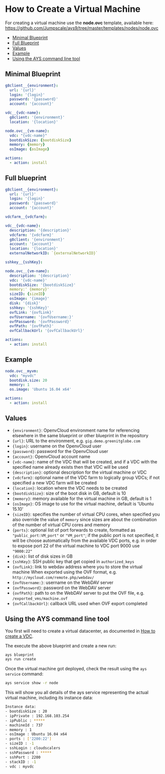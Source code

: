 # How to Create a Virtual Machine

For creating a virtual machine use the **node.ovc** template, available here: https://github.com/Jumpscale/ays9/tree/master/templates/nodes/node.ovc

- [Minimal Blueprint](#minimal-blueprint)
- [Full Blueprint](#full-blueprint)
- [Values](#values)
- [Example](#example)
- [Using the AYS command line tool](#using-the-ays-command-line-tool)


<a id="minimal-blueprint"></a>
## Minimal Blueprint

```yaml
g8client__{environment}:
  url: '{url}'
  login: '{login}'
  password: '{password}'
  account: '{account}'

vdc__{vdc-name}:
  g8client: '{environment}'
  location: '{location}'

node.ovc__{vm-name}:
  vdc: "{vdc-name}"
  bootdiskSize: {bootdiskSize}
  memory: {memory}
  osImage: {osImage}

actions:
  - action: install    
```

<a id="full-blueprint"></a>
## Full blueprint

```yaml
g8client__{environment}:
  url: '{url}'
  login: '{login}'
  password: '{password}'
  account: '{account}'

vdcfarm__{vdcfarm}:

vdc__{vdc-name}:
  description: '{description}'
  vdcfarm: '{vdcfarm}'
  g8client: '{environment}'
  account: '{account}'
  location: '{location}'
  externalNetworkID: `{externalNetworkID}`

sshkey__{sshKey}:

node.ovc__{vm-name}:
  description: '{description}'
  vdc: '{vdc-name}'
  bootdiskSize: '{bootdiskSize}'
  memory:' {memory}'
  sizeID: {sizeID}
  osImage: '{image}'
  disk: '{disk}'
  sshkey: '{sshKey}'
  ovfLink: '{ovfLink}'
  ovfUsername: '{ovfUsername:}'
  ovfPassword: '{ovfPassword}'
  ovfPath: '{ovfPath}'
  ovfCallbackUrl: '{ovfCallbackUrl}'

actions:
  - action: install    
```

## Example

```yaml
node.ovc__myvm:
  vdc: "myvdc"
  bootdisk.size: 20
  memory: 1
  os.image: 'Ubuntu 16.04 x64'

actions:
  - action: install
```

## Values

- `{environment}`: OpenvCloud environment name for referencing elsewhere in the same blueprint or other blueprint in the repository
- `{url}`: URL to the environment, e.g. `gig.demo.greenitglobe.com`
- `{login}`: username on the OpenvCloud user
- `{password}`: password for the OpenvCloud user
- `{account}`: OpenvCloud account name
- `{vdc-name}`: name of the VDC that will be created, and if a VDC with the specified name already exists then that VDC will be used
- `{description}`: optional description for the virtual machine or VDC
- `{vdcfarm}`: optional name of the VDC farm to logically group VDCs; if not specified a new VDC farm will be created
- `{location}`: location where the VDC needs to be created
- `{bootdiskSize}`: size of the boot disk in GB, default is 10
- `{memory}`: memory available for the virtual machine in GB, default is 1
- `{osImage}`: OS image to use for the virtual machine, default is 'Ubuntu 15.10'
- `{sizeID}`: specifies the number of virtual CPU cores, when specified you also override the value of `memory` since sizes are about the combination of the number of virtual CPU cores and memory
- `{ports}`: optional list of port forwards to create, formatted as `"public_port:VM_port"` or `"VM_port"`; if the public port is not specified, it will be choose automatically from the available VDC ports, e.g. in order to expose port 22 of the virtual machine to VDC port 9000 use `"9000:22"`
- `{disk}`: list of disk sizes in GB
- `{sshKey}`: SSH public key that get copied in `authorized_keys`
- `{ovfLink}`: link to webdav address where you to store the virtual machine When exported using the OVF format, e.g. `http://mycloud.com/remote.php/webdav/`
- `{ovfUsername:}`: username on the WebDAV server
- `{ovfPassword}`: password on the WebDAV server
- `{ovfPath}`: path to on the WebDAV server to put the OVF file, e.g. `/exported_vms/machine.ovf`
- `{ovfCallbackUrl}`: callback URL used when OVF export completed


## Using the AYS command line tool

You first will need to create a virtual datacenter, as documented in [How to create a VDC](../Create_VDC/README.md).

The execute the above blueprint and create a new run:
```bash
ays blueprint
ays run create
```

Once the virtual machine got deployed, check the result using the `ays service` command:
```bash
ays service show -r node
```

This will show you all details of the ays service representing the actual virtual machine, including its instance data:
```bash
Instance data:
- bootdiskSize : 20
- ipPrivate : 192.168.103.254
- ipPublic : *****
- machineId : 737
- memory : 1
- osImage : Ubuntu 16.04 x64
- ports : ['2200:22']
- sizeID : -1
- sshLogin : cloudscalers
- sshPassword : *****
- sshPort : 2200
- stackID : -1
- vdc : myvdc
```
